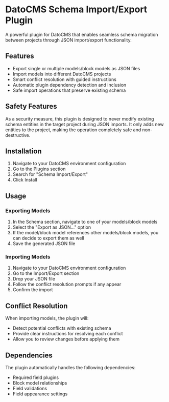 # DatoCMS Schema Import/Export Plugin

A powerful plugin for DatoCMS that enables seamless schema migration between projects through JSON import/export functionality.

## Features

- Export single or multiple models/block models as JSON files
- Import models into different DatoCMS projects
- Smart conflict resolution with guided instructions
- Automatic plugin dependency detection and inclusion
- Safe import operations that preserve existing schema

## Safety Features

As a security measure, this plugin is designed to never modify existing schema entities in the target project during JSON imports. It only adds new entities to the project, making the operation completely safe and non-destructive.

## Installation

1. Navigate to your DatoCMS environment configuration
2. Go to the Plugins section
3. Search for "Schema Import/Export"
4. Click Install

## Usage

### Exporting Models

1. In the Schema section, navigate to one of your models/block models
2. Select the "Export as JSON..." option
3. If the model/block model references other models/block models, you can decide to export them as well
4. Save the generated JSON file

### Importing Models

1. Navigate to your DatoCMS environment configuration
2. Go to the Import/Export section
3. Drop your JSON file
4. Follow the conflict resolution prompts if any appear
5. Confirm the import

## Conflict Resolution

When importing models, the plugin will:

- Detect potential conflicts with existing schema
- Provide clear instructions for resolving each conflict
- Allow you to review changes before applying them

## Dependencies

The plugin automatically handles the following dependencies:

- Required field plugins
- Block model relationships
- Field validations
- Field appearance settings
